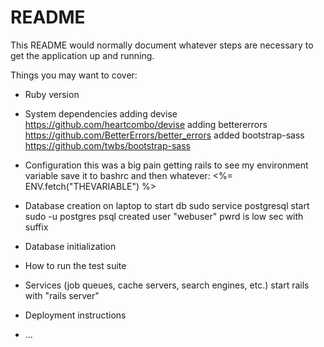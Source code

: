 # README

This README would normally document whatever steps are necessary to get the
application up and running.

Things you may want to cover:

* Ruby version

* System dependencies
adding devise  https://github.com/heartcombo/devise
adding bettererrors https://github.com/BetterErrors/better_errors
added bootstrap-sass  https://github.com/twbs/bootstrap-sass

* Configuration
this was a big pain getting rails to see my environment variable
save it to bashrc and then 
whatever: <%= ENV.fetch("THEVARIABLE") %> 

* Database creation
on laptop to start db
sudo service postgresql start
sudo -u postgres psql
created user "webuser" pwrd is low sec with suffix


* Database initialization

* How to run the test suite

* Services (job queues, cache servers, search engines, etc.)
start rails with "rails server"

* Deployment instructions

* ...
